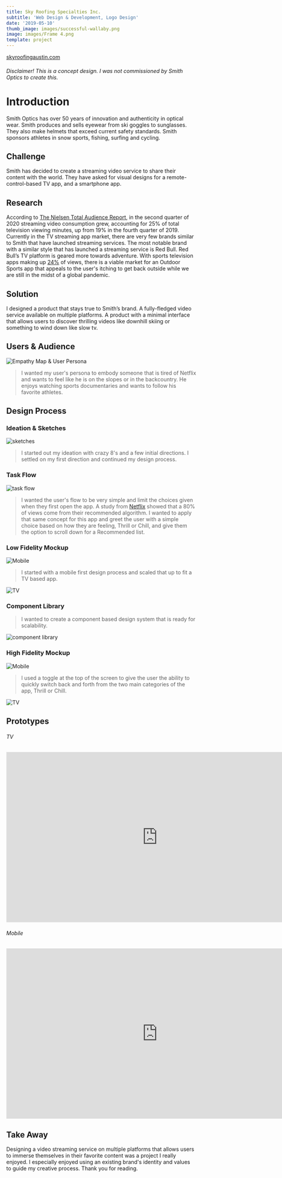 ```yaml
---
title: Sky Roofing Specialties Inc.
subtitle: 'Web Design & Development, Logo Design'
date: '2019-05-10'
thumb_image: images/successful-wallaby.png
image: images/Frame 4.png
template: project
---
```

[skyroofingaustin.com](https://www.skyroofingaustin.com/)
###### Disclaimer! *This is a concept design. I was not commissioned by Smith Optics to create this*.


# Introduction
Smith Optics has over 50 years of innovation and authenticity in optical wear. Smith produces and sells eyewear from ski goggles to sunglasses. They also make helmets that exceed current safety standards. Smith sponsors athletes in snow sports, fishing, surfing and cycling.

## Challenge

Smith has decided to create a streaming video service to share their content with the world. They have asked for visual designs for a remote-control-based TV app, and a smartphone app.

## Research
According to [The Nielsen Total Audience Report](https://www.nielsen.com/us/en/insights/article/2020/the-nielsen-total-audience-report-hub/), in the second quarter of 2020 streaming video consumption grew, accounting for 25% of total television viewing minutes, up from 19% in the fourth quarter of 2019.  Currently in the TV streaming app market, there are very few brands similar to Smith that have launched streaming services. The most notable brand with a similar style that has launched a streaming service is Red Bull. Red Bull’s TV platform is geared more towards adventure. With sports television apps making up [24%](https://www.nielsen.com/us/en/insights/article/2020/the-nielsen-total-audience-report-hub/) of views, there is a viable market for an Outdoor Sports app that appeals to the user's itching to get back outside while we are still in the midst of a global pandemic.

## Solution

I designed a product that stays true to Smith’s brand. A fully-fledged video service available on multiple platforms. A product with a minimal interface that allows users to discover thrilling videos like downhill skiing or something to wind down like slow tv.
## Users & Audience
![Empathy Map & User Persona](user-persona-empath.png)
>I wanted my user's persona to embody someone that is tired of Netflix and wants to feel like he is on the slopes or in the backcountry. He enjoys watching sports documentaries and wants to follow his favorite athletes.
## Design Process
### Ideation & Sketches
![sketches](sketches-ideation.png)
>I started out my ideation with crazy 8's and a few initial directions. I settled on my first direction and continued my design process.

### Task Flow
![task flow](/Frame-12.png)
>I wanted the user's flow to be very simple and limit the choices given when they first open the app. A study from [Netflix](https://dl.acm.org/doi/pdf/10.1145/2843948) showed that a 80% of views come from their recommended algorithm. I wanted to apply that same concept for this app and greet the user with a simple choice based on how they are feeling, Thrill or Chill, and give them the option to scroll down for a Recommended list. 
### Low Fidelity Mockup
![Mobile](mobile-lowfi.png)
>I started with a mobile first design process and scaled that up to fit a TV based app.

![TV](tv-lowfi.png)
### Component Library

> I wanted to create a component based design system that is ready for scalability.
> 
![component library](component-library.png)
### High Fidelity Mockup
![Mobile](hifi-mobile.png)
>I used a toggle at the top of the screen to give the user the ability to quickly switch back and forth from the two main categories of the app, Thrill or Chill.

![TV](hifi-tv.png)
## Prototypes
###### TV
<iframe style="border: 1px solid rgba(0, 0, 0, 0.1);" width="800" height="450" src="https://www.figma.com/embed?embed_host=share&url=https%3A%2F%2Fwww.figma.com%2Fproto%2FU2f35cFn8F9qHC1BJu3zTC%2FSmith-TV%3Fnode-id%3D125%253A167%26viewport%3D470%252C44%252C0.04372768849134445%26scaling%3Dscale-down&chrome=DOCUMENTATION" allowfullscreen></iframe>

###### Mobile

<iframe style="border: 1px solid rgba(0, 0, 0, 0.1);" width="800" height="450" src="https://www.figma.com/embed?embed_host=share&url=https%3A%2F%2Fwww.figma.com%2Fproto%2FU2f35cFn8F9qHC1BJu3zTC%2FSmith-TV%3Fnode-id%3D157%253A158%26viewport%3D46%252C-972%252C0.19940772652626038%26scaling%3Dscale-down&chrome=DOCUMENTATION" allowfullscreen></iframe>

## Take Away
Designing a video streaming service on multiple platforms that allows users to immerse themselves in their favorite content was a project I really enjoyed. I especially enjoyed using an existing brand's identity and values to guide my creative process. Thank you for reading.